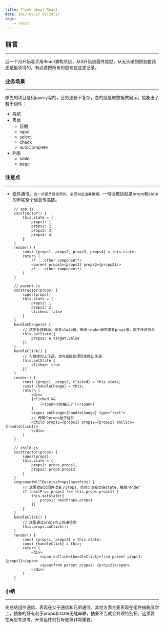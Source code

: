 ```yaml
---
title: Think about React
date: 2017-08-27 09:24:27
tags:
	- react
---
```

## 前言
---
近一个月开始着手用React重构项目，从0开始到最终成型，从无头绪到摸到套路还是挺坎坷的，有必要把所有的思考在这里记录。
### 业务场景
---
原先的项目是用jquery写的，业务逻辑不复杂，总的就是取数据做展示。抽象出了若干组件：

* 导航
* 表单
    * 日期
    * input
    * select
    * check
    * autoComplete
* 列表
    * table
    * page

### 注意点
<!-- more -->
---
* 组件通信。`这一点是贯穿全局的，必须对此运筹帷幄。`一句话概括就是props和state的串联整个信息传递链。

````
	// app.js
    constructor() {
        this.state = {
            props1: 1,
            props2: 2,
            props3: 3,
            props4: 4
        }
    }
    render() {
        const {props1, props2, props3, props4} = this.state;
        return (
            /* ...other component*/
            <parent props1={props1} props2={props2}/>
            /* ...other component*/
        )
    }
````
````
	// parent.js
    constructor(props) {
        super(props);
        this.state = {
            props1: 1,
            props2: 2,
            clicked: false
        }
    }
    handleChange(e) {
        // 这里处理联动，改变state值，触发render继而改变props值，向下传递信息
        this.setState({
            props1: e.target.value
        })
    }
    handleClick() {
        // 可继续向上传递，也可直接处理信息终止传递
        this.setState({
            clicked: true
        })
    }
    render() {
        const {props1, props2, clicked} = this.state;
        const {handleChange} = this;
        return (
            <div>
            {clicked &&
                (<span>小的被点了！</span>)
            }
            <input onChange={handleChange} type="text">
            // 传两个props给子组件
            <child props1={props1} props2={props2} onClick={handleClick}/>
            </div>
        )
    }
````
````
	// child.js
    constructor(props) {
        super(props);
        this.state = {
            props1: props.props1,
            props2: props.props2
        }
    }
    componentWillReceiveProps(nextPros) {
        // 这里收到父组件改变了props，也同步改变自身state，触发render
        if (nextPros.props1 !== this.props.props1) {
            this.setState({
                props1: nextProps.props1
            })
        }
    }
    handleClick() {
        // 这里通过props向上传递信息
        this.props.onClick();
    }
    render() {
        const {props1, props2} = this.state;
        const {handleClick} = this;
        return (
            <div>
                <span onClick={handleClick}>from parent props1: {props1}</span>
                <span>from parent props2: {props2}</span>
            </div>
        )
    }
````

### 小结
---
先总结组件通信，表现在父子通信和兄弟通信。其他方面主要表现在组件抽象层次上，抽象的好有利于props和state无缝串联，抽象不当就会处理特别扭，这里要在再思考思考，开发组件前打好底稿非常重要。
